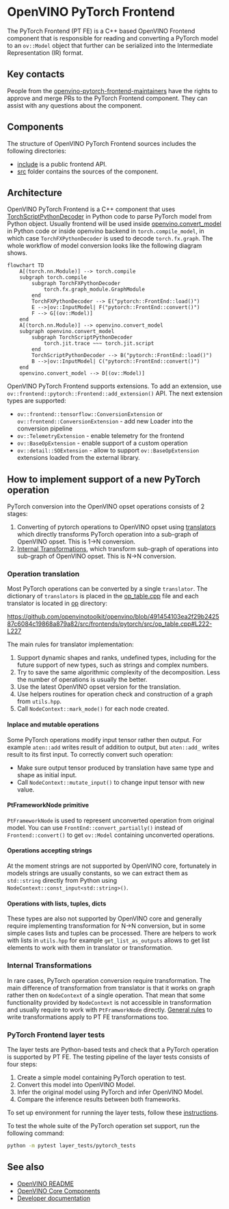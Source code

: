 # OpenVINO PyTorch Frontend

The PyTorch Frontend (PT FE) is a C++ based OpenVINO Frontend component that is
responsible for reading and converting a PyTorch model to an `ov::Model` object
that further can be serialized into the Intermediate Representation (IR) format.

## Key contacts

People from the [openvino-pytorch-frontend-maintainers](https://github.com/orgs/openvinotoolkit/teams/openvino-pytorch-frontend-maintainers)
have the rights to approve and merge PRs to the PyTorch Frontend component.
They can assist with any questions about the component.

## Components

The structure of OpenVINO PyTorch Frontend sources includes the following
directories:

* [include](./include) is a public frontend API.
* [src](./src/) folder contains the sources of the component.

## Architecture

OpenVINO PyTorch Frontend is a C++ component that uses [TorchScriptPythonDecoder](../../bindings/python/src/openvino/frontend/pytorch/ts_decoder.py)
in Python code to parse PyTorch model from Python object. Usually frontend will
be used inside [openvino.convert_model](../../../tools/ovc) in Python code or inside
openvino backend in `torch.compile_model`, in which case `TorchFXPythonDecoder`
is used to decode `torch.fx.graph`. The whole workflow of model conversion
looks like the following diagram shows.

```mermaid
flowchart TD
    A[(torch.nn.Module)] --> torch.compile
    subgraph torch.compile
        subgraph TorchFXPythonDecoder
            torch.fx.graph_module.GraphModule
        end
        TorchFXPythonDecoder --> E("pytorch::FrontEnd::load()")
        E -->|ov::InputModel| F("pytorch::FrontEnd::convert()")
        F --> G[(ov::Model)]
    end
    A[(torch.nn.Module)] --> openvino.convert_model
    subgraph openvino.convert_model
        subgraph TorchScriptPythonDecoder
            torch.jit.trace ~~~ torch.jit.script
        end
        TorchScriptPythonDecoder --> B("pytorch::FrontEnd::load()")
        B -->|ov::InputModel| C("pytorch::FrontEnd::convert()")
    end
    openvino.convert_model --> D[(ov::Model)]
```

OpenVINO PyTorch Frontend supports extensions. To add an extension, use
`ov::frontend::pytorch::Frontend::add_extension()` API.
The next extension types are supported:

* `ov::frontend::tensorflow::ConversionExtension` or `ov::frontend::ConversionExtension` - add new Loader into the conversion pipeline
* `ov::TelemetryExtension` - enable telemetry for the frontend
* `ov::BaseOpExtension` - enable support of a custom operation
* `ov::detail::SOExtension` - allow to support `ov::BaseOpExtension` extensions loaded from the external library.

## How to implement support of a new PyTorch operation

PyTorch conversion into the OpenVINO opset operations consists of 2 stages:
1. Converting of pytorch operations to OpenVINO opset using [translators](./src/op/)
   which directly transforms PyTorch operation into a sub-graph of OpenVINO
   opset. This is 1->N conversion.
2. [Internal Transformations](./src/transforms), which transform sub-graph of
   operations into sub-graph of OpenVINO opset. This is N->N conversion.

### Operation translation

Most PyTorch operations can be converted by a single `translator`. The
dictionary of `translators` is placed in the [op_table.cpp](./src/op_table.cpp)
file and each translator is located in [op](../tensorflow_common/src/op/)
directory:

https://github.com/openvinotoolkit/openvino/blob/491454103ea2f29b242587c6084c19868a879a82/src/frontends/pytorch/src/op_table.cpp#L222-L227

The main rules for translator implementation:
1. Support dynamic shapes and ranks, undefined types, including for the future
   support of new types, such as strings and complex numbers.
2. Try to save the same algorithmic complexity of the decomposition. Less the
   number of operations is usually the better.
3. Use the latest OpenVINO opset version for the translation.
4. Use helpers routines for operation check and construction of a graph from `utils.hpp`.
5. Call `NodeContext::mark_mode()` for each node created.

#### Inplace and mutable operations

Some PyTorch operations modify input tensor rather then output. For example
`aten::add` writes result of addition to output, but `aten::add_` writes result
to its first input. To correctly convert such operation:
* Make sure output tensor produced by translation have same type and shape as initial input.
* Call `NodeContext::mutate_input()` to change input tensor with new value.

#### PtFrameworkNode primitive

`PtFrameworkNode` is used to represent unconverted operation from original
model. You can use `FrontEnd::convert_partially()` instead of `Frontend::convert()`
to get `ov::Model` containing unconverted operations.

#### Operations accepting strings

At the moment strings are not supported by OpenVINO core, fortunately in models
strings are usually constants, so we can extract them as `std::string` directly
from Python using `NodeContext::const_input<std::string>()`. 

#### Operations with lists, tuples, dicts

These types are also not supported by OpenVINO core and generally require
implementing transformation for N->N conversion, but in some simple cases lists
and tuples can be processed. There are helpers to work with lists in `utils.hpp`
for example `get_list_as_outputs` allows to get list elements to work with them
in translator or transformation.

### Internal Transformations

In rare cases, PyTorch operation conversion require transformation. The main
difference of transformation from translator is that it works on graph rather
then on `NodeContext` of a single operation. That mean that some functionality
provided by `NodeContext` is not accessible in transformation and usually
require to work with `PtFramworkNode` directly. [General rules](https://docs.openvino.ai/2023.1/openvino_docs_transformations.html)
to write transformations apply to PT FE transformations too.

### PyTorch Frontend layer tests

The layer tests are Python-based tests and check that a PyTorch operation is
supported by PT FE. The testing pipeline of the layer tests consists of four
steps:
1. Create a simple model containing PyTorch operation to test.
2. Convert this model into OpenVINO Model.
3. Infer the original model using PyTorch and infer OpenVINO Model.
4. Compare the inference results between both frameworks.

To set up environment for running the layer tests, follow these [instructions](../../../tests/layer_tests/README.md).

To test the whole suite of the PyTorch operation set support, run the following command:
```bash
python -m pytest layer_tests/pytorch_tests
```

## See also
 * [OpenVINO README](../../../README.md)
 * [OpenVINO Core Components](../../README.md)
 * [Developer documentation](../../../docs/dev/index.md)
